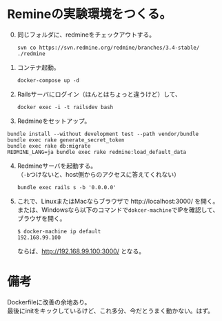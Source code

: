 # Remineの実験環境をつくる。

0. 同じフォルダに、redmineをチェックアウトする。  
	```
	svn co https://svn.redmine.org/redmine/branches/3.4-stable/ ./redmine
	```  

1. コンテナ起動。  
	```
	docker-compose up -d
	```  

2. Railsサーバにログイン（ほんとはちょっと違うけど）して、
	```
	docker exec -i -t railsdev bash
	```

3. Redmineをセットアップ。
```
bundle install --without development test --path vendor/bundle
bundle exec rake generate_secret_token
bundle exec rake db:migrate
REDMINE_LANG=ja bundle exec rake redmine:load_default_data
```

4. Redmineサーバを起動する。  
	（`-b`つけないと、host側からのアクセスに答えてくれない）  
	```
	bundle exec rails s -b '0.0.0.0'
	```

5. これで、LinuxまたはMacならブラウザで http://localhost:3000/ を開く。
	または、Windowsなら以下のコマンドで`dokcer-machine`でIPを確認して、ブラウザを開く。  
	```
	$ docker-machine ip default
	192.168.99.100
	```
	ならば、http://192.168.99.100:3000/ となる。

# 備考

Dockerfileに改善の余地あり。  
最後にinitをキックしているけど、これ多分、今だとうまく動かない。はず。  

